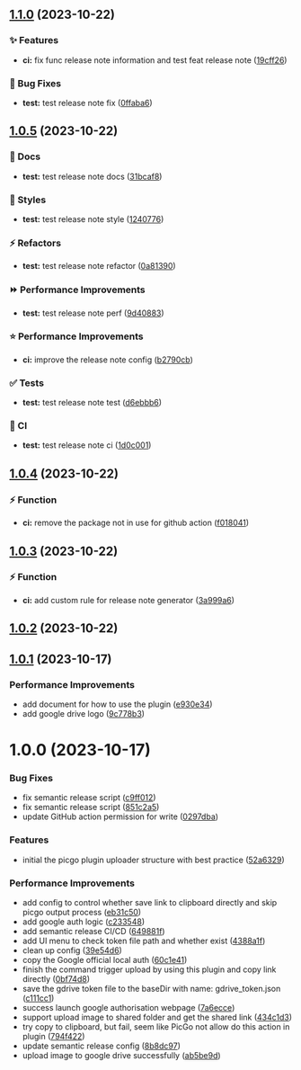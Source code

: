 ## [1.1.0](https://github.com/xinatcg/picgo-plugin-gdrive/compare/1.0.5...1.1.0) (2023-10-22)


### :sparkles: Features

* **ci:** fix func release note information and test feat release note ([19cff26](https://github.com/xinatcg/picgo-plugin-gdrive/commit/19cff2660e2efacb8366f2a7af1b711677c64968))


### :bug: Bug Fixes

* **test:** test release note fix ([0ffaba6](https://github.com/xinatcg/picgo-plugin-gdrive/commit/0ffaba64a82e9b6f4dee019c0f76f095af46e847))

## [1.0.5](https://github.com/xinatcg/picgo-plugin-gdrive/compare/1.0.4...1.0.5) (2023-10-22)


### :memo: Docs

* **test:** test release note docs ([31bcaf8](https://github.com/xinatcg/picgo-plugin-gdrive/commit/31bcaf8e2f8cda217ed41984ffeab2588bf61473))


### :barber: Styles

* **test:** test release note style ([1240776](https://github.com/xinatcg/picgo-plugin-gdrive/commit/12407765e92998312193825c6f10532cd7e674f6))


### :zap: Refactors

* **test:** test release note refactor ([0a81390](https://github.com/xinatcg/picgo-plugin-gdrive/commit/0a813907badfbc46bf7f10ba61e0e5cdb9f66587))


### :fast_forward: Performance Improvements

* **test:** test release note perf ([9d40883](https://github.com/xinatcg/picgo-plugin-gdrive/commit/9d40883ef48f863174403e25cc00c6b02e46c1a9))


### :star: Performance Improvements

* **ci:** improve the release note config ([b2790cb](https://github.com/xinatcg/picgo-plugin-gdrive/commit/b2790cbaef4894ce7a2397c552d49f4c9da24ec2))


### :white_check_mark: Tests

* **test:** test release note test ([d6ebbb6](https://github.com/xinatcg/picgo-plugin-gdrive/commit/d6ebbb6ecaf35d44941359e346f9336ae83f7fe9))


### :repeat: CI

* **test:** test release note ci ([1d0c001](https://github.com/xinatcg/picgo-plugin-gdrive/commit/1d0c00179623467a29d70c53ae1eb027f6b0bfe6))

## [1.0.4](https://github.com/xinatcg/picgo-plugin-gdrive/compare/1.0.3...1.0.4) (2023-10-22)


### :zap: Function

* **ci:** remove the package not in use for github action ([f018041](https://github.com/xinatcg/picgo-plugin-gdrive/commit/f01804125818e2ddb8bd2087f1f88d5397fc9b19))

## [1.0.3](https://github.com/xinatcg/picgo-plugin-gdrive/compare/1.0.2...1.0.3) (2023-10-22)


### :zap: Function

* **ci:** add custom rule for release note generator ([3a999a6](https://github.com/xinatcg/picgo-plugin-gdrive/commit/3a999a693d2fa9fd7b86b06723eb1a47a31b046a))

## [1.0.2](https://github.com/xinatcg/picgo-plugin-gdrive/compare/1.0.1...1.0.2) (2023-10-22)

## [1.0.1](https://github.com/xinatcg/picgo-plugin-gdrive/compare/1.0.0...1.0.1) (2023-10-17)


### Performance Improvements

* add document for how to use the plugin ([e930e34](https://github.com/xinatcg/picgo-plugin-gdrive/commit/e930e345ec812a834cddb49d93f3f6306346b658))
* add google drive logo ([9c778b3](https://github.com/xinatcg/picgo-plugin-gdrive/commit/9c778b3fc430b14b9bd21576db089d6640ccfa51))

# 1.0.0 (2023-10-17)


### Bug Fixes

* fix semantic release script ([c9ff012](https://github.com/xinatcg/picgo-plugin-gdrive/commit/c9ff0128d8d333526ddaa51102973674ae055bbc))
* fix semantic release script ([851c2a5](https://github.com/xinatcg/picgo-plugin-gdrive/commit/851c2a541d29ee11a8989516d06dab985055bc63))
* update GitHub action permission for write ([0297dba](https://github.com/xinatcg/picgo-plugin-gdrive/commit/0297dba2525876bb88d102c4fb1a9e59b602cc26))


### Features

* initial the picgo plugin uploader structure with best practice ([52a6329](https://github.com/xinatcg/picgo-plugin-gdrive/commit/52a632999a277b07d2c22c623ba589269c0d8baf))


### Performance Improvements

* add config to control whether save link to clipboard directly and skip picgo output process ([eb31c50](https://github.com/xinatcg/picgo-plugin-gdrive/commit/eb31c502770b19e22e129447725169c5a521496c))
* add google auth logic ([c233548](https://github.com/xinatcg/picgo-plugin-gdrive/commit/c2335488373739c3651318552c4b8ec76bb62067))
* add semantic release CI/CD ([649881f](https://github.com/xinatcg/picgo-plugin-gdrive/commit/649881f9d3741b6f0e7d99428953652305c5fb0e))
* add UI menu to check token file path and whether exist ([4388a1f](https://github.com/xinatcg/picgo-plugin-gdrive/commit/4388a1f0069d7b3f6a8cb5a484ec6798afef5099))
* clean up config ([39e54d6](https://github.com/xinatcg/picgo-plugin-gdrive/commit/39e54d6e4521f23eb17ec50c9c64a0a66a01fb70))
* copy the Google official local auth ([60c1e41](https://github.com/xinatcg/picgo-plugin-gdrive/commit/60c1e4177f1be0da49e9bd193360b4e94637c110))
* finish the command trigger upload by using this plugin and copy link directly ([0bf74d8](https://github.com/xinatcg/picgo-plugin-gdrive/commit/0bf74d8bc047a89983314c815e1a6d8620875500))
* save the gdrive token file to the baseDir with name: gdrive_token.json ([c111cc1](https://github.com/xinatcg/picgo-plugin-gdrive/commit/c111cc1900194ed28e7fa6b9660bdc41d7da387d))
* success launch google authorisation webpage ([7a6ecce](https://github.com/xinatcg/picgo-plugin-gdrive/commit/7a6ecceff1562b43c95c6024c6bd7f0970722764))
* support upload image to shared folder and get the shared link ([434c1d3](https://github.com/xinatcg/picgo-plugin-gdrive/commit/434c1d39e4b6145cadb40fe93deb61eb46353f17))
* try copy to clipboard, but fail, seem like PicGo not allow do this action in plugin ([794f422](https://github.com/xinatcg/picgo-plugin-gdrive/commit/794f4221ef76f35a250ffc0385d4c9f36f4b25af))
* update semantic release config ([8b8dc97](https://github.com/xinatcg/picgo-plugin-gdrive/commit/8b8dc971879976a0fee5ee217bfe9301e8c9465c))
* upload image to google drive successfully ([ab5be9d](https://github.com/xinatcg/picgo-plugin-gdrive/commit/ab5be9d72c00ff18d3e3bbde86c197875cdf26b5))
